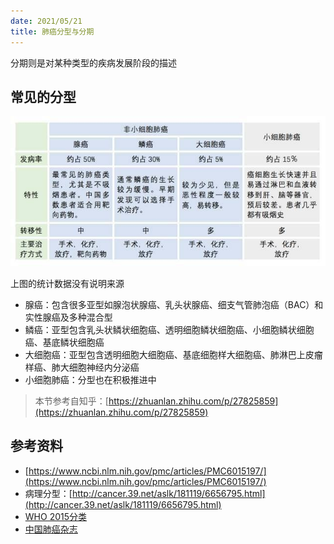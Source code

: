 ```yaml
---
date: 2021/05/21
title: 肺癌分型与分期
---
```

分期则是对某种类型的疾病发展阶段的描述

## 常见的分型

![肺癌分型](./img/lung-cancer-classification.jpg)

上图的统计数据没有说明来源

- 腺癌：包含很多亚型如腺泡状腺癌、乳头状腺癌、细支气管肺泡癌（BAC）和实性腺癌及多种混合型
- 鳞癌：亚型包含乳头状鳞状细胞癌、透明细胞鳞状细胞癌、小细胞鳞状细胞癌、基底鳞状细胞癌
- 大细胞癌：亚型包含透明细胞大细胞癌、基底细胞样大细胞癌、肺淋巴上皮瘤样癌、肺大细胞神经内分泌癌
- 小细胞肺癌：分型也在积极推进中

> 本节参考自知乎：[https://zhuanlan.zhihu.com/p/27825859](https://zhuanlan.zhihu.com/p/27825859)

## 参考资料

- [https://www.ncbi.nlm.nih.gov/pmc/articles/PMC6015197/](https://www.ncbi.nlm.nih.gov/pmc/articles/PMC6015197/)
- 病理分型：[http://cancer.39.net/aslk/181119/6656795.html](http://cancer.39.net/aslk/181119/6656795.html)
- [WHO 2015分类](./WHO-cancer-classification-2015.pdf)
- [中国肺癌杂志](http://www.lungca.org)
